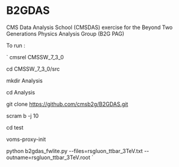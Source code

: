 B2GDAS
======


CMS Data Analysis School (CMSDAS) exercise for the
Beyond Two Generations Physics Analysis Group (B2G PAG)

To run :


`
cmsrel CMSSW_7_3_0

cd CMSSW_7_3_0/src

mkdir Analysis

cd Analysis

git clone https://github.com/cmsb2g/B2GDAS.git

scram b -j 10

cd test

voms-proxy-init

python b2gdas_fwlite.py --files=rsgluon_ttbar_3TeV.txt --outname=rsgluon_ttbar_3TeV.root
`
